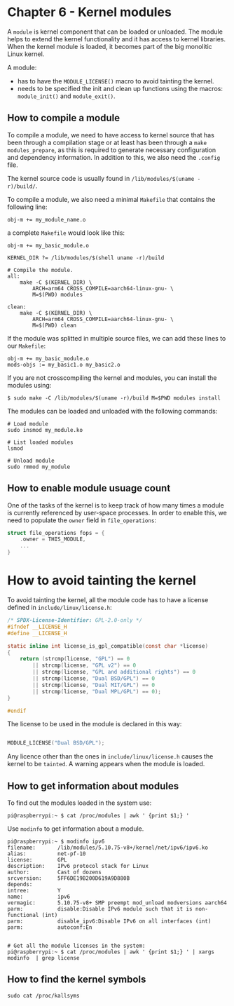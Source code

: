 
# Chapter 6 - Kernel modules

A `module` is kernel component that can be loaded or unloaded. The module helps
to extend the kernel functionality and it has access to kernel libraries. When
the kernel module is loaded, it becomes part of the big monolitic Linux kernel.


A module:

- has to have the `MODULE_LICENSE()` macro to avoid tainting the kernel.
- needs to be specified the init and clean up functions using the macros: 
`module_init()` and `module_exit()`.


## How to compile a module

To compile a module, we need to have access to kernel source that has been
through a compilation stage or at least has been through a
`make modules_prepare`, as this is required to generate necessary
configuration and dependency information. In addition to this, we also need
the `.config` file.

The kernel source code is usually found in
`/lib/modules/$(uname -r)/build/`.

To compile a module, we also need a minimal `Makefile` that contains the
following line:

```
obj-m += my_module_name.o
```

a complete `Makefile` would look like this:

```
obj-m += my_basic_module.o

KERNEL_DIR ?= /lib/modules/$(shell uname -r)/build

# Compile the module.
all:
	make -C $(KERNEL_DIR) \
		ARCH=arm64 CROSS_COMPILE=aarch64-linux-gnu- \
		M=$(PWD) modules

clean:
	make -C $(KERNEL_DIR) \
		ARCH=arm64 CROSS_COMPILE=aarch64-linux-gnu- \
		M=$(PWD) clean
```

If the module was splitted in multiple source files, we can add these lines
to our `Makefile`:

```
obj-m += my_basic_module.o
mods-objs := my_basic1.o my_basic2.o
```

If you are not crosscompiling the kernel and modules, you can install the
modules using:


```shell
$ sudo make -C /lib/modules/$(uname -r)/build M=$PWD modules install
```

The modules can be loaded and unloaded with the following commands:


```shell
# Load module
sudo insmod my_module.ko

# List loaded modules
lsmod

# Unload module
sudo rmmod my_module
```

## How to enable module usuage count


One of the tasks of the kernel is to keep track of how many times a module
is currently referenced by user-space processes. In order to enable this, we
need to populate the `owner` field in `file_operations`:

```c
struct file_operations fops = {
    .owner = THIS_MODULE,
    ...
}
```

# How to avoid tainting the kernel

To avoid tainting the kernel, all the module code has to have a license defined
in `include/linux/license.h`:


```c
/* SPDX-License-Identifier: GPL-2.0-only */
#ifndef __LICENSE_H
#define __LICENSE_H

static inline int license_is_gpl_compatible(const char *license)
{
	return (strcmp(license, "GPL") == 0
		|| strcmp(license, "GPL v2") == 0
		|| strcmp(license, "GPL and additional rights") == 0
		|| strcmp(license, "Dual BSD/GPL") == 0
		|| strcmp(license, "Dual MIT/GPL") == 0
		|| strcmp(license, "Dual MPL/GPL") == 0);
}

#endif
```

The license to be used in the module is declared in this way:

```c

MODULE_LICENSE("Dual BSD/GPL");
```

Any licence other than the ones in `include/linux/license.h` causes the
kernel to be `tainted`. A warning appears when the module is loaded.


## How to get information about modules


To find out the modules loaded in the system use:

```shell
pi@raspberrypi:~ $ cat /proc/modules | awk ' {print $1;} '
```

Use `modinfo` to get information about a module.

```shell
pi@raspberrypi:~ $ modinfo ipv6
filename:       /lib/modules/5.10.75-v8+/kernel/net/ipv6/ipv6.ko
alias:          net-pf-10
license:        GPL
description:    IPv6 protocol stack for Linux
author:         Cast of dozens
srcversion:     5FF6DE19B200D619A9D880B
depends:
intree:         Y
name:           ipv6
vermagic:       5.10.75-v8+ SMP preempt mod_unload modversions aarch64
parm:           disable:Disable IPv6 module such that it is non-functional (int)
parm:           disable_ipv6:Disable IPv6 on all interfaces (int)
parm:           autoconf:En


# Get all the module licenses in the system:
pi@raspberrypi:~ $ cat /proc/modules | awk ' {print $1;} ' | xargs modinfo  | grep license

```

## How to find the kernel symbols

```shell
sudo cat /proc/kallsyms
```

